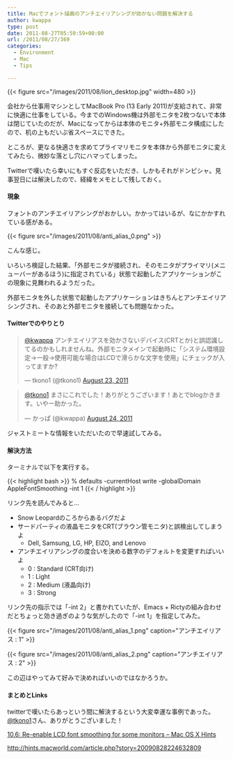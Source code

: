 ```yaml
---
title: Macでフォント描画のアンチエイリアシングが効かない問題を解決する
author: kwappa
type: post
date: 2011-08-27T05:59:59+00:00
url: /2011/08/27/369
categories:
  - Environment
  - Mac
  - Tips

---
```


{{< figure src="/images/2011/08/lion_desktop.jpg" width=480 >}}

会社から仕事用マシンとしてMacBook Pro (13 Early 2011)が支給されて、非常に快適に仕事をしている。今までのWindows機は外部モニタを2枚つないで本体は閉じていたのだが、Macになってからは本体のモニタ+外部モニタ構成にしたので、机の上もだいぶ省スペースにできた。

ところが、更なる快適さを求めてプライマリモニタを本体から外部モニタに変えてみたら、微妙な落とし穴にハマってしまった。

Twitterで嘆いたら幸いにもすぐ反応をいただき、しかもそれがドンピシャ。見事翌日には解決したので、経緯をメモとして残しておく。

#### 現象

フォントのアンチエイリアシングがおかしい。かかってはいるが、なにかかすれている感がある。

{{< figure src="/images/2011/08/anti_alias_0.png" >}}

こんな感じ。

<!--more-->

いろいろ検証した結果、「外部モニタが接続され、そのモニタがプライマリ(メニューバーがあるほう)に指定されている」状態で起動したアプリケーションがこの現象に見舞われるようだった。

外部モニタを外した状態で起動したアプリケーションはきちんとアンチエイリアシングされ、そのあと外部モニタを接続しても問題なかった。

#### Twitterでのやりとり

<blockquote class="twitter-tweet"><p lang="ja" dir="ltr"><a href="https://twitter.com/kwappa?ref_src=twsrc%5Etfw">@kwappa</a> アンチエイリアスを効かさないデバイス(CRTとか)と誤認識してるのかもしれませんね。外部モニタメインで起動時に「システム環境設定-&gt;一般-&gt;使用可能な場合はLCDで滑らかな文字を使用」にチェックが入ってますか?</p>&mdash; tkono1 (@tkono1) <a href="https://twitter.com/tkono1/status/106019767030259713?ref_src=twsrc%5Etfw">August 23, 2011</a></blockquote> <script async src="https://platform.twitter.com/widgets.js" charset="utf-8"></script>

<blockquote class="twitter-tweet"><p lang="ja" dir="ltr"><a href="https://twitter.com/tkono1?ref_src=twsrc%5Etfw">@tkono1</a> まさにこれでした！ありがとうございます！あとでblogかきます。いやー助かった。</p>&mdash; かっぱ (@kwappa) <a href="https://twitter.com/kwappa/status/106212816796655616?ref_src=twsrc%5Etfw">August 24, 2011</a></blockquote> <script async src="https://platform.twitter.com/widgets.js" charset="utf-8"></script>


ジャストミートな情報をいただいたので早速試してみる。

#### 解決方法

ターミナルで以下を実行する。

{{< highlight bash >}}
% defaults -currentHost write -globalDomain AppleFontSmoothing -int 1
{{< / highlight >}}


リンク先を読んでみると…

  * Snow Leopardのころからあるバグだよ
  * サードパーティの液晶モニタをCRT(ブラウン管モニタ)と誤検出してしまうよ 
      * Dell, Samsung, LG, HP, EIZO, and Lenovo
  * アンチエイリアシングの度合いを決める数字のデフォルトを変更すればいいよ 
      * 0 : Standard (CRT向け)
      * 1 : Light
      * 2 : Medium (液晶向け)
      * 3 : Strong

リンク先の指示では「-int 2」と書かれていたが、Emacs + Rictyの組み合わせだとちょっと効き過ぎのような気がしたので「-int 1」を指定してみた。

{{< figure src="/images/2011/08/anti_alias_1.png" caption="アンチエイリアス : 1" >}}

{{< figure src="/images/2011/08/anti_alias_2.png" caption="アンチエイリアス : 2" >}}

この辺はやってみて好みで決めればいいのではなかろうか。

#### まとめとLinks

twitterで嘆いたらあっという間に解決するという大変幸運な事例であった。<a href="http://twitter.com/tkono1" target="_blank">@tkono1</a>さん、ありがとうございました！

<a href="http://hints.macworld.com/article.php?story=20090828224632809" target="_blank">10.6: Re-enable LCD font smoothing for some monitors &#8211; Mac OS X Hints</a>
  
http://hints.macworld.com/article.php?story=20090828224632809
